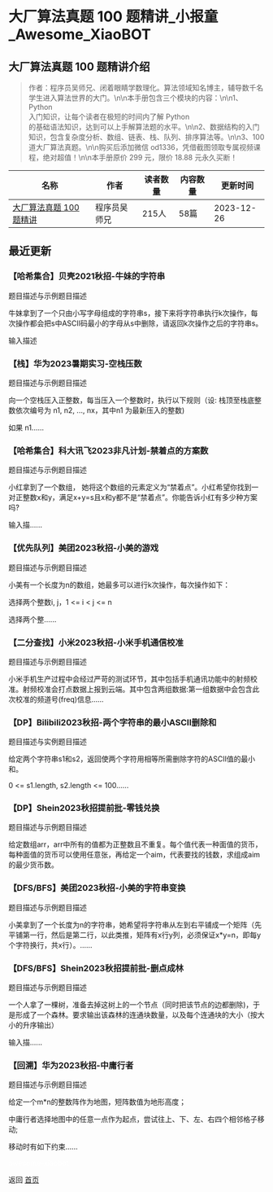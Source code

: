 # 大厂算法真题 100 题精讲_小报童_Awesome_XiaoBOT

## 大厂算法真题 100 题精讲介绍
> 作者：程序员吴师兄、闭着眼睛学数理化。算法领域知名博主，辅导数千名学生进入算法世界的大门。\n\n本手册包含三个模块的内容：\n\n1、Python  
入门知识，让每个读者在极短的时间内了解 Python  
的基础语法知识，达到可以上手解算法题的水平。\n\n2、数据结构的入门知识，包含复杂度分析、数组、链表、栈、队列、排序算法等。\n\n3、100  
道大厂算法真题。\n\n购买后添加微信 od1336，凭借截图领取专属视频课程，绝对超值！\n\n本手册原价 299 元，限价 18.88 元永久买断！  
  


|名称|作者|读者数量|内容数量|更新时间|
|---|---|---|---|---|
|[大厂算法真题 100 题精讲](https://xiaobot.net/p/xhs300?refer=9c3f1c95-a052-465a-9902-f6d75080262a)|程序员吴师兄|215人|58篇|2023-12-26|

## 最近更新
### 【哈希集合】贝壳2021秋招-牛妹的字符串

题目描述与示例题目描述

牛妹拿到了一个只由小写字母组成的字符串s，接下来将字符串执行k次操作，每次操作都会把s中ASCII码最小的字母从s中删除，请返回k次操作之后的字符串s。

输入描述

### 【栈】华为2023暑期实习-空栈压数

题目描述与示例题目描述

向一个空栈压入正整数，每当压入一个整数时，执行以下规则（设: 栈顶至栈底整数依次编号为 n1, n2, ..., nx，其中n1 为最新压入的整数)

如果 n1......

### 【哈希集合】科大讯飞2023非凡计划-禁着点的方案数

题目描述与示例题目描述

小红拿到了一个数组，
她将这个数组的元素定义为“禁着点”。小红希望你找到一对正整数x和y，满足x+y=s且x和y都不是“禁着点”。你能告诉小红有多少种方案吗?

输入描......

### 【优先队列】美团2023秋招-小美的游戏

题目描述与示例题目描述

小美有一个长度为n的数组，她最多可以进行k次操作，每次操作如下：

选择两个整数i, j，1 <= i < j <= n

选择两个整......

### 【二分查找】小米2023秋招-小米手机通信校准

题目描述与示例题目描述

小米手机生产过程中会经过严苛的测试环节，其中包括手机通讯功能中的射频校准。射频校准会打点数据上报到云端。其中包含两组数据:第一组数据中会包含此次校准的频道号(freq)信息......

### 【DP】Bilibili2023秋招-两个字符串的最小ASCII删除和

题目描述与实例题目描述

给定两个字符串s1和s2，返回使两个字符用相等所需删除字符的ASCII值的最小和。

0 <= s1.length, s2.length <= 100......

### 【DP】Shein2023秋招提前批-零钱兑换

题目描述与示例题目描述

给定数组arr，arr中所有的值都为正整数且不重复。每个值代表一种面值的货币，每种面值的货币可以使用任意张，再给定一个aim，代表要找的钱数，求组成aim的最少货币数。

### 【DFS/BFS】美团2023秋招-小美的字符串变换

题目描述与示例题目描述

小美拿到了一个长度为n的字符串，她希望将字符串从左到右平铺成一个矩阵（先平铺第一行，然后是第二行，以此类推，矩阵有x行y列，必须保证x*y=n，即每y个字符换行，共x行）。......

### 【DFS/BFS】Shein2023秋招提前批-删点成林

题目描述与示例题目描述

一个人拿了一棵树，准备去掉这树上的一个节点（同时把该节点的边都删除)，于是形成了一个森林。要求输出该森林的连通块数量，以及每个连通块的大小（按大小的升序输出）

输入描......

### 【回溯】华为2023秋招-中庸行者

题目描述与示例题目描述

给定一个m*n的整数阵作为地图，短阵数值为地形高度；

中庸行者选择地图中的任意一点作为起点，尝试往上、下、左、右四个相邻格子移动;

移动时有如下约束......


<a href="https://github.com/Reno9527/awesome-xiaobot" style="color: white; text-decoration: none;">awesome-xiaobot</a>

返回 [首页](../README.md)
